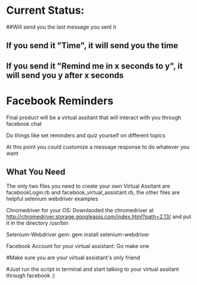 # Current Status: 

##Will send you the last message you sent it

## If you send it "Time", it will send you the time

## If you send it "Remind me in x seconds to y", it will send you y after x seconds

# Facebook Reminders
Final product will be a virtual assitant that will interact with you through facebook chat

Do things like set reminders and quiz yourself on different topics

At this point you could customize a message response to do whatever you want

## What You Need

The only two files you need to create your own Virtual Assitant are facebookLogin.rb and facebook_virtual_assistant.rb, the other files are helpful selenium webdriver examples

Chromedriver for your OS: Downlaoded the chromedriver at http://chromedriver.storage.googleapis.com/index.html?path=2.13/ and put it in the directory /usr/bin

Selenium-Webdriver gem: gem install selenium-webdriver

Facebook Account for your virtual assistant: Go make one

#Make sure you are your virtual assistant's only friend

#Just run the script in terminal and start talking to your virtual assitant through facebook :)